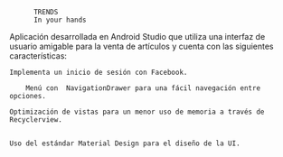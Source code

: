 
          TRENDS
          In your hands


Aplicación desarrollada en Android Studio que utiliza una interfaz de usuario amigable para la venta de artículos y cuenta con las siguientes características:


	Implementa un inicio de sesión con Facebook.
	
        Menú con  NavigationDrawer para una fácil navegación entre opciones.
	  
	Optimización de vistas para un menor uso de memoria a través de Recyclerview.
	
	
	Uso del estándar Material Design para el diseño de la UI. 

